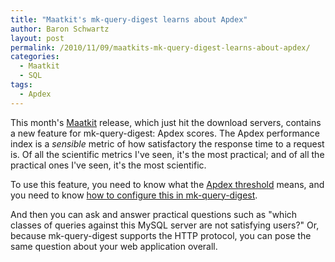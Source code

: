 ```yaml
---
title: "Maatkit's mk-query-digest learns about Apdex"
author: Baron Schwartz
layout: post
permalink: /2010/11/09/maatkits-mk-query-digest-learns-about-apdex/
categories:
  - Maatkit
  - SQL
tags:
  - Apdex
---
```

This month's [Maatkit][1] release, which just hit the download servers, contains a new feature for mk-query-digest: Apdex scores. The Apdex performance index is a *sensible* metric of how satisfactory the response time to a request is. Of all the scientific metrics I've seen, it's the most practical; and of all the practical ones I've seen, it's the most scientific.

To use this feature, you need to know what the [Apdex threshold][2] means, and you need to know [how to configure this in mk-query-digest][3].

And then you can ask and answer practical questions such as "which classes of queries against this MySQL server are not satisfying users?" Or, because mk-query-digest supports the HTTP protocol, you can pose the same question about your web application overall.

 [1]: http://code.google.com/p/maatkit/
 [2]: http://www.apdex.org/specs.html
 [3]: http://www.maatkit.org/doc/mk-query-digest.html#apdex_threshold
